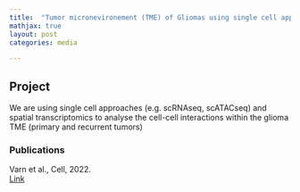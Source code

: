 ```yaml
---
title:  "Tumor micronevironement (TME) of Gliomas using single cell approaches"
mathjax: true
layout: post
categories: media

---
```


## Project 

We are using single cell approaches (e.g. scRNAseq, scATACseq) and spatial transcriptomics to analyse the cell-cell interactions within the glioma TME (primary and recurrent tumors)


### Publications
Varn et al., Cell, 2022.  
[Link]

[Link]: https://doi.org/10.1016/j.cell.2022.04.038



